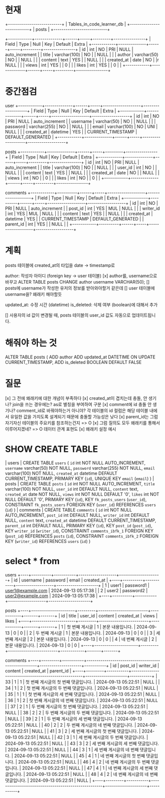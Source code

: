 # 현재
+---------------------------+
| Tables_in_code_learner_db |
+---------------------------+
| posts                    |
+---------------------------+

+------------+--------------+------+-----+---------+----------------+
| Field      | Type         | Null | Key | Default | Extra          |
+------------+--------------+------+-----+---------+----------------+
| id         | int          | NO   | PRI | NULL    | auto_increment |
| title      | varchar(100) | NO   |     | NULL    |                |
| author     | varchar(50)  | NO   |     | NULL    |                |
| content    | text         | YES  |     | NULL    |                |
| created_at | date         | NO   |     |r NULL    |                |
| views      | int          | YES  |     | 0       |                |
| likes      | int          | YES  |     | 0       |                |
+------------+--------------+------+-----+---------+----------------+

# 중간점검
user
+------------+--------------+------+-----+-------------------+-------------------+
| Field      | Type         | Null | Key | Default           | Extra             |
+------------+--------------+------+-----+-------------------+-------------------+
| id         | int          | NO   | PRI | NULL              | auto_increment    |
| username   | varchar(50)  | NO   |     | NULL              |                   |
| password   | varchar(255) | NO   |     | NULL              |                   |
| email      | varchar(100) | NO   | UNI | NULL              |                   |
| created_at | datetime     | YES  |     | CURRENT_TIMESTAMP | DEFAULT_GENERATED |
+------------+--------------+------+-----+-------------------+-------------------+

posts
+------------+--------------+------+-----+---------+----------------+
| Field      | Type         | Null | Key | Default | Extra          |
+------------+--------------+------+-----+---------+----------------+
| id         | int          | NO   | PRI | NULL    | auto_increment |
| title      | varchar(100) | NO   |     | NULL    |                |
| user_id    | int          | NO   |     | NULL    |                |
| content    | text         | YES  |     | NULL    |                |
| created_at | date         | NO   |     | NULL    |                |
| views      | int          | NO   |     | 0       |                |
| likes      | int          | NO   |     | 0       |                |
+------------+--------------+------+-----+---------+----------------+

 comments
+------------+----------+------+-----+-------------------+-------------------+
| Field      | Type     | Null | Key | Default           | Extra             |
+------------+----------+------+-----+-------------------+-------------------+
| id         | int      | NO   | PRI | NULL              | auto_increment    |
| post_id    | int      | YES  | MUL | NULL              |                   |
| writer_id  | int      | YES  | MUL | NULL              |                   |
| content    | text     | YES  |     | NULL              |                   |
| created_at | datetime | YES  |     | CURRENT_TIMESTAMP | DEFAULT_GENERATED |
| parent_id  | int      | YES  |     | NULL              |                   |
+------------+----------+------+-----+-------------------+-------------------+

# 계획
posts 테이블에 created_at의 타입을 date -> timestamp로

author: 작성자 아이디 (foreign key -> user 테이블)
[x] author를, username으로 바꾸고
   ALTER TABLE posts
   CHANGE author username VARCHAR(50);
[] posts에 username가
    작성한 유저의 정보를 받아와야할거 같은데
[] user 테이블에 username을? 왜래키 해야할듯

updated_at: 수정 시간 (datetime)
is_deleted: 삭제 여부 (boolean)에 대해서 추가

[] 사용자의 id 값이 변경될 때, posts 테이블의 user_id 값도 자동으로 업데이트됩니다.

# 해줘야 하는 것
ALTER TABLE posts (
    ADD author
    ADD updated_at DATETIME ON UPDATE CURRENT_TIMESTAMP,
    ADD is_deleted BOOLEAN DEFAULT FALSE


# 질문
[x] 그 전에 왜래키에 대한 개념이 부족하다
[x] created_at이 겹치는데
    충돌, 안 생기나?
    join을 쓰는 경우에는?
        as로 별칭을 부여하여 구분
[x] comment에 id 충돌 안 생기나?
    comment_id로 바꿔야하는거 아니야?
     각 테이블의 id 컬럼은 해당 테이블 내에서 유일한 값을 가지도록 설계되기 때문에 충돌할 가능성은 낮다
[x] parent_id는 그럼 자기자신 테이블의 주요키를 참조하는건지
    => O
[x] 그럼 질의도 모두 왜래키를 통해서 이루어지겠네?
    => O
    데이터 관계 표현도
[x] 왜래키 설정 예시

# SHOW CREATE TABLE

| users | CREATE TABLE `users` (
  `id` int NOT NULL AUTO_INCREMENT,
  `username` varchar(50) NOT NULL,
  `password` varchar(255) NOT NULL,
  `email` varchar(100) NOT NULL,
  `created_at` datetime DEFAULT CURRENT_TIMESTAMP,
  PRIMARY KEY (`id`),
  UNIQUE KEY `email` (`email`)
)
| posts | CREATE TABLE `posts` (
  `id` int NOT NULL AUTO_INCREMENT,
  `title` varchar(100) NOT NULL,
  `user_id` int DEFAULT NULL,
  `content` text,
  `created_at` date NOT NULL,
  `views` int NOT NULL DEFAULT '0',
  `likes` int NOT NULL DEFAULT '0',
  PRIMARY KEY (`id`),
  KEY `fk_posts_users` (`user_id`),
  CONSTRAINT `fk_posts_users` FOREIGN KEY (`user_id`) REFERENCES `users` (`id`)
)
| comments | CREATE TABLE `comments` (
  `id` int NOT NULL AUTO_INCREMENT,
  `post_id` int DEFAULT NULL,
  `writer_id` int DEFAULT NULL,
  `content` text,
  `created_at` datetime DEFAULT CURRENT_TIMESTAMP,
  `parent_id` int DEFAULT NULL,
  PRIMARY KEY (`id`),
  KEY `post_id` (`post_id`),
  KEY `writer_id` (`writer_id`),
  CONSTRAINT `comments_ibfk_1` FOREIGN KEY (`post_id`) REFERENCES `posts` (`id`),
  CONSTRAINT `comments_ibfk_2` FOREIGN KEY (`writer_id`) REFERENCES `users` (`id`)
)

# select * from
users
+----+----------+-----------+-------------------+---------------------+
| id | username | password  | email             | created_at          |
+----+----------+-----------+-------------------+---------------------+
|  1 | user1    | password1 | user1@example.com | 2024-09-13 05:17:38 |
|  2 | user2    | password2 | user2@example.com | 2024-09-13 05:17:38 |
+----+----------+-----------+-------------------+---------------------+

posts
+----+----------------------+---------+-------------------------+------------+-------+-------+
| id | title                | user_id | content                 | created_at | views | likes |
+----+----------------------+---------+-------------------------+------------+-------+-------+
|  1 | 첫 번째 게시글       |       1 | 본문 내용입니다.        | 2024-09-13 |     0 |     0 |
|  2 | 두 번째 게시글       |       1 | 본문 내용입니다.        | 2024-09-13 |     0 |     0 |
|  3 | 세 번째 게시글       |       2 | 본문 내용입니다.        | 2024-09-13 |     0 |     0 |
|  4 | 네 번째 게시글       |       2 | 본문 내용입니다.        | 2024-09-13 |     0 |     0 |
+----+----------------------+---------+-------------------------+------------+-------+-------+

comments
+----+---------+-----------+-----------------------------------------------------+---------------------+-----------+
| id | post_id | writer_id | content                                             | created_at          | parent_id |
+----+---------+-----------+-----------------------------------------------------+---------------------+-----------+
| 33 |       1 |         1 | 첫 번째 게시글의 첫 번째 댓글입니다.                | 2024-09-13 05:22:51 |      NULL |
| 34 |       1 |         2 | 첫 번째 게시글의 두 번째 댓글입니다.                | 2024-09-13 05:22:51 |      NULL |
| 35 |       1 |         1 | 첫 번째 게시글의 세 번째 댓글입니다.                | 2024-09-13 05:22:51 |      NULL |
| 36 |       1 |         2 | 첫 번째 게시글의 네 번째 댓글입니다.                | 2024-09-13 05:22:51 |      NULL |
| 37 |       2 |         1 | 두 번째 게시글의 첫 번째 댓글입니다.                | 2024-09-13 05:22:51 |      NULL |
| 38 |       2 |         2 | 두 번째 게시글의 두 번째 댓글입니다.                | 2024-09-13 05:22:51 |      NULL |
| 39 |       2 |         1 | 두 번째 게시글의 세 번째 댓글입니다.                | 2024-09-13 05:22:51 |      NULL |
| 40 |       2 |         2 | 두 번째 게시글의 네 번째 댓글입니다.                | 2024-09-13 05:22:51 |      NULL |
| 41 |       3 |         2 | 세 번째 게시글의 첫 번째 댓글입니다.                | 2024-09-13 05:22:51 |      NULL |
| 42 |       3 |         1 | 세 번째 게시글의 두 번째 댓글입니다.                | 2024-09-13 05:22:51 |      NULL |
| 43 |       3 |         2 | 세 번째 게시글의 세 번째 댓글입니다.                | 2024-09-13 05:22:51 |      NULL |
| 44 |       3 |         1 | 세 번째 게시글의 네 번째 댓글입니다.                | 2024-09-13 05:22:51 |      NULL |
| 45 |       4 |         1 | 네 번째 게시글의 첫 번째 댓글입니다.                | 2024-09-13 05:22:51 |      NULL |
| 46 |       4 |         2 | 네 번째 게시글의 두 번째 댓글입니다.                | 2024-09-13 05:22:51 |      NULL |
| 47 |       4 |         1 | 네 번째 게시글의 세 번째 댓글입니다.                | 2024-09-13 05:22:51 |      NULL |
| 48 |       4 |         2 | 네 번째 게시글의 네 번째 댓글입니다.                | 2024-09-13 05:22:51 |      NULL |
+----+---------+-----------+-----------------------------------------------------+---------------------+-----------+